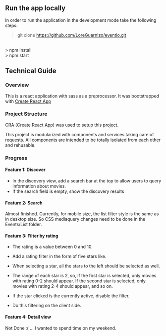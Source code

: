 ## Run the app locally

In order to run the application in the development mode take the following steps:

> git clone https://github.com/LoreGuarnizo/eventio.git
<br>
> npm install
<br>
> npm start

## Technical Guide

### Overview

This is a react application with sass as a preprocessor.  It was bootstrapped with [Create React App](https://github.com/facebook/create-react-app)


### Project Structure

CRA (Create React App) was used to setup this project. 

This project is modularized with components and services taking care of requests. All components are intended to be totally isolated from each other and rehusable.

### Progress

#### Feature 1:  Discover

* In the discovery view, add a search bar at the top to allow users to query
information about movies.
* If the search field is empty, show the discovery results

#### Feature 2:  Search 

Almost finished. 
Currently, for mobile size, the list filter style is the same as in desktop size.  So CSS mediaquery changes need to be done in the Events/List folder.

#### Feature 3:  Filter by rating

* The rating is a value between 0 and 10.
* Add a rating filter in the form of five stars like.
* When selecting a star, all the stars to the left should be selected as well.

* The range of each star is 2, so, if the first star is selected, only movies
with rating 0-2 should appear. If the second star is selected, only movies
with rating 2-4 should appear, and so on.
* If the star clicked is the currently active, disable the filter.
* Do this filtering on the client side.

#### Feature 4:  Detail view
Not Done :( ... I wanted to spend time on my weekend.


